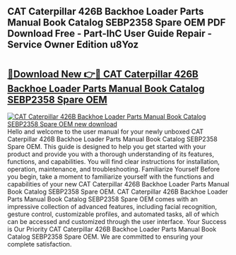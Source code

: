 ## CAT Caterpillar 426B Backhoe Loader Parts Manual Book Catalog SEBP2358 Spare OEM PDF Download Free - Part-IhC User Guide Repair - Service Owner Edition u8Yoz

# <h2><a href="http://bc6780.oget.top/?id=CAT+Caterpillar+426B+Backhoe+Loader+Parts+Manual+Book+Catalog+SEBP2358+Spare+OEM">🔗Download New 👉🔴 CAT Caterpillar 426B Backhoe Loader Parts Manual Book Catalog SEBP2358 Spare OEM</a></h2>

[![CAT Caterpillar 426B Backhoe Loader Parts Manual Book Catalog SEBP2358 Spare OEM new download](https://i.imgur.com/5g1atiW.png)](http://bc6780.oget.top/?id=CAT+Caterpillar+426B+Backhoe+Loader+Parts+Manual+Book+Catalog+SEBP2358+Spare+OEM)
Hello and welcome to the user manual for your newly unboxed CAT Caterpillar 426B Backhoe Loader Parts Manual Book Catalog SEBP2358 Spare OEM. This guide is designed to help you get started with your product and provide you with a thorough understanding of its features, functions, and capabilities. You will find clear instructions for installation, operation, maintenance, and troubleshooting. Familiarize Yourself Before you begin, take a moment to familiarize yourself with the functions and capabilities of your new CAT Caterpillar 426B Backhoe Loader Parts Manual Book Catalog SEBP2358 Spare OEM. CAT Caterpillar 426B Backhoe Loader Parts Manual Book Catalog SEBP2358 Spare OEM comes with an impressive collection of advanced features, including facial recognition, gesture control, customizable profiles, and automated tasks, all of which can be accessed and customized through the user interface. Your Success is Our Priority CAT Caterpillar 426B Backhoe Loader Parts Manual Book Catalog SEBP2358 Spare OEM. We are committed to ensuring your complete satisfaction.

